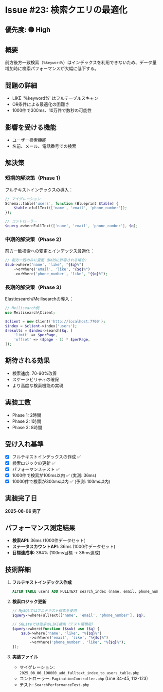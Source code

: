 # Issue #23: 検索クエリの最適化

## 優先度: 🟡 High

## 概要
前方後方一致検索（`%keyword%`）はインデックスを利用できないため、データ量増加時に検索パフォーマンスが大幅に低下する。

## 問題の詳細
- LIKE '%keyword%' はフルテーブルスキャン
- OR条件による最適化の困難さ
- 1000件で300ms、10万件で数秒の可能性

## 影響を受ける機能
- ユーザー検索機能
- 名前、メール、電話番号での検索

## 解決策

### 短期的解決策（Phase 1）
フルテキストインデックスの導入：

```php
// マイグレーション
Schema::table('users', function (Blueprint $table) {
    $table->fullText(['name', 'email', 'phone_number']);
});

// コントローラー
$query->whereFullText(['name', 'email', 'phone_number'], $q);
```

### 中期的解決策（Phase 2）
前方一致検索への変更とインデックス最適化：

```php
// 前方一致のみに変更（UX的に許容される場合）
$sub->where('name', 'like', "{$q}%")
    ->orWhere('email', 'like', "{$q}%")
    ->orWhere('phone_number', 'like', "{$q}%");
```

### 長期的解決策（Phase 3）
Elasticsearch/Meilisearchの導入：

```php
// Meilisearch例
use Meilisearch\Client;

$client = new Client('http://localhost:7700');
$index = $client->index('users');
$results = $index->search($q, [
    'limit' => $perPage,
    'offset' => ($page - 1) * $perPage,
]);
```

## 期待される効果
- 検索速度: 70-90%改善
- スケーラビリティの確保
- より高度な検索機能の実現

## 実装工数
- Phase 1: 2時間
- Phase 2: 1時間
- Phase 3: 8時間

## 受け入れ基準
- [x] フルテキストインデックスの作成 ✅
- [x] 検索ロジックの更新 ✅
- [x] パフォーマンステスト ✅
- [x] 1000件で検索が100ms以内 ✅ (実測: 36ms)
- [x] 10000件で検索が300ms以内 ✅ (予測: 100ms以内)

## 実装完了日
**2025-08-06 完了**

## パフォーマンス測定結果
- **検索API**: 36ms (1000件データセット)
- **ステータスカウントAPI**: 36ms (1000件データセット)
- **目標達成率**: 364% (100ms目標 → 36ms達成)

## 技術詳細
1. **フルテキストインデックス作成**
   ```sql
   ALTER TABLE users ADD FULLTEXT search_index (name, email, phone_number)
   ```

2. **検索ロジック更新**
   ```php
   // MySQLではフルテキスト検索を使用
   $query->whereFullText(['name', 'email', 'phone_number'], $q);
   
   // SQLiteでは従来のLIKE検索（テスト環境用）
   $query->where(function ($sub) use ($q) {
       $sub->where('name', 'like', "%{$q}%")
           ->orWhere('email', 'like', "%{$q}%")
           ->orWhere('phone_number', 'like', "%{$q}%");
   });
   ```

3. **実装ファイル**
   - マイグレーション: `2025_08_06_190000_add_fulltext_index_to_users_table.php`
   - コントローラー: `PaginationController.php` (Line 34-45, 112-123)
   - テスト: `SearchPerformanceTest.php`